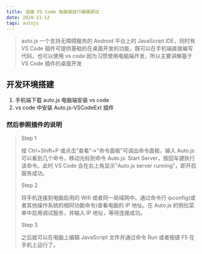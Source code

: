 ```yaml
---
title: 连接 VS Code 电脑端进行编辑调试
date: 2020-11-12
tags: autojs
---
```


> auto.js 一个支持无障碍服务的 Android 平台上的 JavaScript IDE，同时有 VS Code 插件可提供基础的在桌面开发的功能，既可以在手机端直接编写代码，也可以使用 vs code
> 因为习惯使用电脑端开发，所以主要讲解基于 VS Code 插件的桌面开发

## 开发环境搭建

1. 手机端下载 auto.js 电脑端安装 vs code
2. vs code 中安装 Auto.js-VSCodeExt 插件

### 然后参照插件的说明

> Step 1
>
> 按 Ctrl+Shift+P 或点击"查看"->"命令面板"可调出命令面板，输入 Auto.js 可以看到几个命令，移动光标到命令 Auto.js: Start Server，按回车键执行该命令。此时 VS Code 会在右上角显示"Auto.js server running"，即开启服务成功。
>
> Step 2
>
> 将手机连接到电脑启用的 Wifi 或者同一局域网中。通过命令行 ipconfig(或者其他操作系统的相同功能命令)查看电脑的 IP 地址。在 Auto.js 的侧拉菜单中启用调试服务，并输入 IP 地址，等待连接成功。
>
> Step 3
>
> 之后就可以在电脑上编辑 JavaScript 文件并通过命令 Run 或者按键 F5 在手机上运行了。
